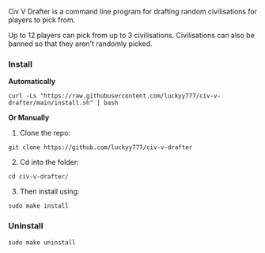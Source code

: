 Civ V Drafter is a command line program for drafting random civilisations for players to pick from.

Up to 12 players can pick from up to 3 civilisations. Civilisations can also be banned so that they aren't randomly picked.

<h3>Install</h3>

**Automatically**

`curl -Ls "https://raw.githubusercontent.com/luckyy777/civ-v-drafter/main/install.sh" | bash`

**Or Manually**

1. Clone the repo:

`git clone https://github.com/luckyy777/civ-v-drafter`

2. Cd into the folder:

`cd civ-v-drafter/`

3. Then install using:

`sudo make install`

<h3>Uninstall</h3>

`sudo make uninstall`
